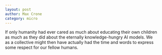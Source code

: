 ```yaml
---
layout: post
author: Max Crone
category: micro
---
```

If only humanity had ever cared as much about educating their own children as much as they did about the eternally knowledge-hungry AI models.
We as a collective might then have actually had the time and words to express some respect for our fellow humans.